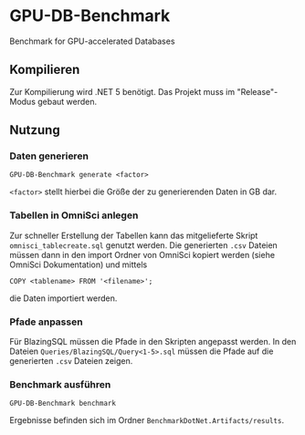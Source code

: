 # GPU-DB-Benchmark
Benchmark for GPU-accelerated Databases

## Kompilieren
Zur Kompilierung wird .NET 5 benötigt.
Das Projekt muss im "Release"-Modus gebaut werden.

## Nutzung
### Daten generieren
```GPU-DB-Benchmark generate <factor>```

```<factor>``` stellt hierbei die Größe der zu generierenden Daten in GB dar.

### Tabellen in OmniSci anlegen
Zur schneller Erstellung der Tabellen kann das mitgelieferte Skript ```omnisci_tablecreate.sql``` genutzt werden.
Die generierten ```.csv``` Dateien müssen dann in den import Ordner von OmniSci kopiert werden (siehe OmniSci Dokumentation)
und mittels

```
COPY <tablename> FROM '<filename>';
```

die Daten importiert werden.

### Pfade anpassen
Für BlazingSQL müssen die Pfade in den Skripten angepasst werden.
In den Dateien ```Queries/BlazingSQL/Query<1-5>.sql``` müssen die Pfade auf die generierten ```.csv``` Dateien zeigen.

### Benchmark ausführen
```GPU-DB-Benchmark benchmark```

Ergebnisse befinden sich im Ordner ```BenchmarkDotNet.Artifacts/results```.
